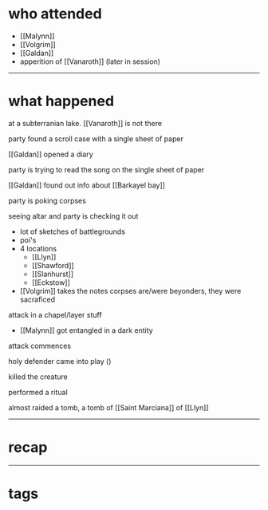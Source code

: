 # who attended

- [[Malynn]]
- [[Volgrim]]
- [[Galdan]]
- apperition of [[Vanaroth]] (later in session)

---
# what happened

at a subterranian lake. [[Vanaroth]] is not there

party found a scroll case with a single sheet of paper

[[Galdan]] opened a diary

party is trying to read the song on the single sheet of paper

[[Galdan]] found out info about [[Barkayel bay]] 

party is poking corpses

seeing altar and party is checking it out
- lot of sketches of battlegrounds
- poi's
- 4 locations
	- [[Llyn]]
	- [[Shawford]]
	- [[Slanhurst]]
	- [[Eckstow]]
- [[Volgrim]] takes the notes
corpses are/were beyonders, they were sacraficed

attack in a chapel/layer stuff
- [[Malynn]] got entangled in a dark entity

attack commences

holy defender came into play ()

killed the creature

performed a ritual

almost raided a tomb, a tomb of [[Saint Marciana]] of [[Llyn]]

---
# recap



---
# tags

